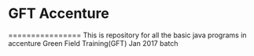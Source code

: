 # GFT Accenture
================
This is repository for all the basic java programs in accenture Green Field Training(GFT) Jan 2017 batch
